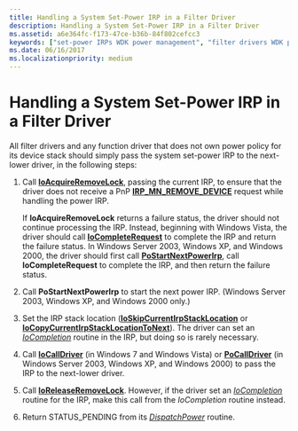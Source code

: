 ```yaml
---
title: Handling a System Set-Power IRP in a Filter Driver
description: Handling a System Set-Power IRP in a Filter Driver
ms.assetid: a6e364fc-f173-47ce-b36b-84f802cefcc3
keywords: ["set-power IRPs WDK power management", "filter drivers WDK power management"]
ms.date: 06/16/2017
ms.localizationpriority: medium
---
```


# Handling a System Set-Power IRP in a Filter Driver





All filter drivers and any function driver that does not own power policy for its device stack should simply pass the system set-power IRP to the next-lower driver, in the following steps:

1.  Call [**IoAcquireRemoveLock**](https://docs.microsoft.com/windows-hardware/drivers/ddi/wdm/nf-wdm-ioacquireremovelock), passing the current IRP, to ensure that the driver does not receive a PnP [**IRP\_MN\_REMOVE\_DEVICE**](https://docs.microsoft.com/windows-hardware/drivers/kernel/irp-mn-remove-device) request while handling the power IRP.

    If **IoAcquireRemoveLock** returns a failure status, the driver should not continue processing the IRP. Instead, beginning with Windows Vista, the driver should call [**IoCompleteRequest**](https://docs.microsoft.com/windows-hardware/drivers/ddi/wdm/nf-wdm-iocompleterequest) to complete the IRP and return the failure status. In Windows Server 2003, Windows XP, and Windows 2000, the driver should first call [**PoStartNextPowerIrp**](https://docs.microsoft.com/windows-hardware/drivers/ddi/ntifs/nf-ntifs-postartnextpowerirp), call **IoCompleteRequest** to complete the IRP, and then return the failure status.

2.  Call **PoStartNextPowerIrp** to start the next power IRP. (Windows Server 2003, Windows XP, and Windows 2000 only.)

3.  Set the IRP stack location ([**IoSkipCurrentIrpStackLocation**](https://docs.microsoft.com/windows-hardware/drivers/kernel/mm-bad-pointer) or [**IoCopyCurrentIrpStackLocationToNext**](https://docs.microsoft.com/windows-hardware/drivers/ddi/wdm/nf-wdm-iocopycurrentirpstacklocationtonext)). The driver can set an [*IoCompletion*](https://docs.microsoft.com/windows-hardware/drivers/ddi/wdm/nc-wdm-io_completion_routine) routine in the IRP, but doing so is rarely necessary.

4.  Call [**IoCallDriver**](https://docs.microsoft.com/windows-hardware/drivers/ddi/wdm/nf-wdm-iocalldriver) (in Windows 7 and Windows Vista) or [**PoCallDriver**](https://docs.microsoft.com/windows-hardware/drivers/ddi/ntifs/nf-ntifs-pocalldriver) (in Windows Server 2003, Windows XP, and Windows 2000) to pass the IRP to the next-lower driver.

5.  Call [**IoReleaseRemoveLock**](https://docs.microsoft.com/windows-hardware/drivers/ddi/wdm/nf-wdm-ioreleaseremovelock). However, if the driver set an [*IoCompletion*](https://docs.microsoft.com/windows-hardware/drivers/ddi/wdm/nc-wdm-io_completion_routine) routine for the IRP, make this call from the *IoCompletion* routine instead.

6.  Return STATUS\_PENDING from its [*DispatchPower*](https://docs.microsoft.com/windows-hardware/drivers/ddi/wdm/nc-wdm-driver_dispatch) routine.

 

 




